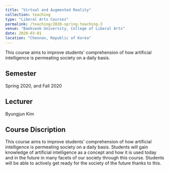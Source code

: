 ```yaml
---
title: "Virtual and Augmented Reality"
collection: teaching
type: "Liberal Arts Courses"
permalink: /teaching/2020-spring-teaching-3
venue: "Baekseok University, College of Liberal Arts"
date: 2020-03-01
location: "Cheonan, Republic of Korea"
---
```


This course aims to improve students' comprehension of how artificial intelligence is permeating society on a daily basis.

## Semester
Spring 2020, and Fall 2020

## Lecturer
Byungjun Kim

## Course Discription
This course aims to improve students' comprehension of how artificial intelligence is permeating society on a daily basis. Students will gain knowledge of artificial intelligence as a concept and how it is used today and in the future in many facets of our society through this course. Students will be able to actively get ready for the society of the future thanks to this.